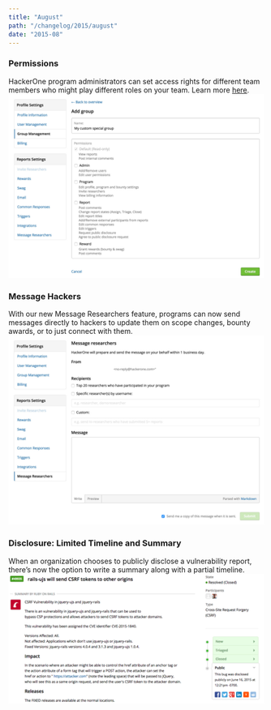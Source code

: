 ```yaml
---
title: "August"
path: "/changelog/2015/august"
date: "2015-08"
---
```


### Permissions
HackerOne program administrators can set access rights for different team members who might play different roles on your team. Learn more [here](/programs/groups-and-permissions.html).
![aug_2015_permissions](./images/aug_2015_permissions.jpg)

### Message Hackers
With our new Message Researchers feature, programs can now send messages directly to hackers to update them on scope changes, bounty awards, or to just connect with them.
![aug_message_hackers](./images/aug_2015_message_hackers.jpg)

### Disclosure: Limited Timeline and Summary
When an organization chooses to publicly disclose a vulnerability report, there’s now the option to write a summary along with a partial timeline.
![aug_2015_limited_timeline](./images/aug_2015_limited_timeline.jpg)

